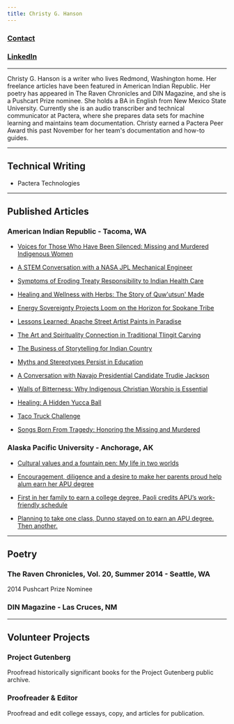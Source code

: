 ```yaml
---
title: Christy G. Hanson
---                                   
```

<meta name="keywords" 
         content="Christy Hanson Redmond github pages technical writer navajo alaska teacher tohatchi pushcart prize pactera content English documentation communication seattle washington tohatchi new mexico american indian republic">
         
### [Contact](mailto:chrsthnsn@gmail.com)
### [LinkedIn](https://www.linkedin.com/in/christyghanson/)
---

Christy G. Hanson is a writer who lives Redmond, Washington home. Her freelance articles have been featured in American Indian Republic. Her poetry has appeared in The Raven Chronicles and DIN Magazine, and she is a Pushcart Prize nominee. She holds a BA in English from New Mexico State University. Currently she is an audio transcriber and technical communicator at Pactera, where she prepares data sets for machine learning and maintains team documentation. Christy earned a Pactera Peer Award this past November for her team's documentation and how-to guides.

---
## Technical Writing

* Pactera Technologies

---
## Published Articles

### American Indian Republic - Tacoma, WA 

* [Voices for Those Who Have Been Silenced: Missing and Murdered Indigenous Women](https://americanindianrepublic.com/voices-for-those-who-have-been-silenced-missing-and-murdered-indigenous-women/)

* [A STEM Conversation with a NASA JPL Mechanical Engineer](https://americanindianrepublic.com/a-stem-conversation-with-a-nasa-jpl-mechanical-engineer/)

* [Symptoms of Eroding Treaty Responsibility to Indian Health Care](https://americanindianrepublic.com/symptoms-of-eroding-treaty-responsibility-to-indian-health-care/)

* [Healing and Wellness with Herbs: The Story of Quw'utsun' Made](https://americanindianrepublic.com/healing-and-wellness-with-herbs-the-story-of-quwutsun-made/)

* [Energy Sovereignty Projects Loom on the Horizon for Spokane Tribe](https://americanindianrepublic.com/energy-sovereignty-projects-loom-on-the-horizon-for-spokane-tribe/)

* [Lessons Learned: Apache Street Artist Paints in Paradise](https://americanindianrepublic.com/lessons-learned-apache-street-artist-paints-in-paradise/)

* [The Art and Spirituality Connection in Traditional Tlingit Carving](https://americanindianrepublic.com/the-art-and-spirituality-connection-in-traditional-tlingit-carving/)

* [The Business of Storytelling for Indian Country](https://americanindianrepublic.com/the-business-of-storytelling-for-indian-country/)

* [Myths and Stereotypes Persist in Education](https://americanindianrepublic.com/myths-and-stereotypes-persist-in-education/)

* [A Conversation with Navajo Presidential Candidate Trudie Jackson](https://americanindianrepublic.com/a-conversation-with-navajo-presidential-candidate-trudie-jackson/)

* [Walls of Bitterness: Why Indigenous Christian Worship is Essential](https://americanindianrepublic.com/walls-of-bitterness-why-indigenous-christian-worship-is-essential/)

* [Healing: A Hidden Yucca Ball](https://americanindianrepublic.com/healing-a-hidden-yucca-ball/)

* [Taco Truck Challenge](https://americanindianrepublic.com/taco-truck-challenge/)

* [Songs Born From Tragedy: Honoring the Missing and Murdered](https://americanindianrepublic.com/songs-born-from-tragedy-honoring-the-missing-and-murdered/)

### Alaska Pacific University - Anchorage, AK

* [Cultural values and a fountain pen: My life in two worlds](https://www.alaskapacific.edu/cultural-values-fountain-pen-my-life-two-worlds/)

* [Encouragement, diligence and a desire to make her parents proud help alum earn her APU degree](https://www.alaskapacific.edu/stories/encouragement-diligence-and-a-desire-to-make-her-parents-proud-help-alum-earn-her-apu-degree/)

* [First in her family to earn a college degree, Paoli credits APU’s work-friendly schedule](https://www.alaskapacific.edu/stories/first-in-her-family-to-earn-a-college-degree-paoli-credits-apus-work-friendly-schedule/)

* [Planning to take one class, Dunno stayed on to earn an APU degree. Then another.](https://www.alaskapacific.edu/stories/planning-to-take-one-class-dunno-stayed-on-to-earn-an-apu-degree-then-another/)

---
## Poetry

### The Raven Chronicles, Vol. 20, Summer 2014 - Seattle, WA

2014 Pushcart Prize Nominee

### DIN Magazine - Las Cruces, NM

---
## Volunteer Projects

### Project Gutenberg

Proofread historically significant books for the Project Gutenberg public archive.

### Proofreader & Editor

Proofread and edit college essays, copy, and articles for publication.
